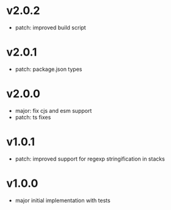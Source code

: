 # v2.0.2

- patch: improved build script

# v2.0.1

- patch: package.json types

# v2.0.0

- major: fix cjs and esm support
- patch: ts fixes

# v1.0.1

- patch: improved support for regexp stringification in stacks

# v1.0.0

- major initial implementation with tests
